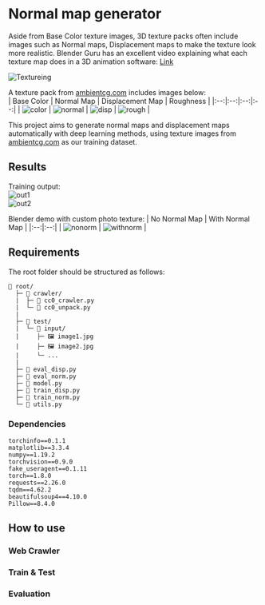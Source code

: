 # Normal map generator
Aside from Base Color texture images, 3D texture packs often include images such as Normal maps, Displacement maps to make the texture look more realistic. Blender Guru has an excellent video explaining what each texture map does in a 3D animation software: [Link](https://www.blenderguru.com/tutorials/basics-realistic-texturing) 

![Textureing](https://images.squarespace-cdn.com/content/v1/58586fa5ebbd1a60e7d76d3e/1494407035745-K9TK8VNTL62E3J98RCU5/image-asset.jpeg?format=400w)

A texture pack from [ambientcg.com](https://ambientcg.com/) includes images below:  
| Base Color | Normal Map | Displacement Map | Roughness |
|:--:|:--:|:--:|:--:|
| ![color](https://github.com/yuchen071/Normal-map-generator/blob/main/.readme_docs/brick_texture/color.jpg) | ![normal](https://github.com/yuchen071/Normal-map-generator/blob/main/.readme_docs/brick_texture/normal.jpg) | ![disp](https://github.com/yuchen071/Normal-map-generator/blob/main/.readme_docs/brick_texture/displacement.jpg) | ![rough](https://github.com/yuchen071/Normal-map-generator/blob/main/.readme_docs/brick_texture/roughness.jpg) |

This project aims to generate normal maps and displacement maps automatically with deep learning methods, using texture images from [ambientcg.com](https://ambientcg.com/) as our training dataset.

## Results
Training output:  
![out1](https://github.com/yuchen071/Normal-map-generator/blob/main/.readme_docs/results/output1.jpg)  
![out2](https://github.com/yuchen071/Normal-map-generator/blob/main/.readme_docs/results/output2.jpg)

Blender demo with custom photo texture:
| No Normal Map | With Normal Map |
|:--:|:--:|
| ![nonorm](https://github.com/yuchen071/Normal-map-generator/blob/main/.readme_docs/results/nonormal.gif) | ![withnorm](https://github.com/yuchen071/Normal-map-generator/blob/main/.readme_docs/results/withnormal.gif) |

## Requirements
The root folder should be structured as follows:
```
📁 root/
  ├─ 📁 crawler/
  |  ├─ 📄 cc0_crawler.py
  |  └─ 📄 cc0_unpack.py
  |
  ├─ 📁 test/
  |  └─ 📁 input/
  |     ├─ 🖼 image1.jpg
  |     ├─ 🖼 image2.jpg
  |     └─ ...
  |
  ├─ 📄 eval_disp.py
  ├─ 📄 eval_norm.py
  ├─ 📄 model.py
  ├─ 📄 train_disp.py
  ├─ 📄 train_norm.py
  └─ 📄 utils.py
```

### Dependencies
```
torchinfo==0.1.1
matplotlib==3.3.4
numpy==1.19.2
torchvision==0.9.0
fake_useragent==0.1.11
torch==1.8.0
requests==2.26.0
tqdm==4.62.2
beautifulsoup4==4.10.0
Pillow==8.4.0
```

## How to use
### Web Crawler

### Train & Test

### Evaluation



